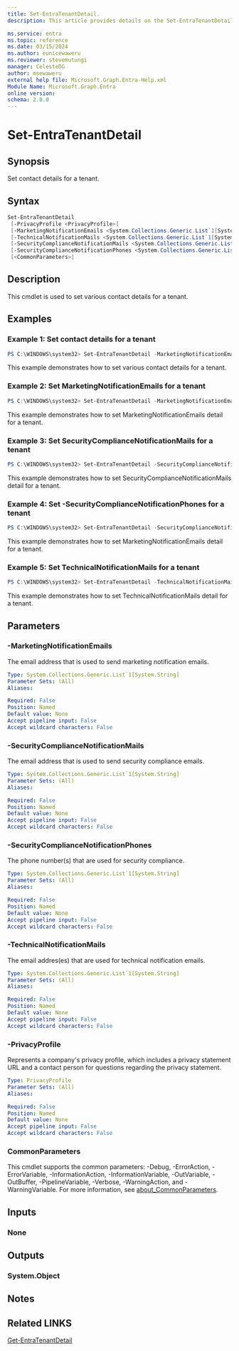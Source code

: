 ```yaml
---
title: Set-EntraTenantDetail.
description: This article provides details on the Set-EntraTenantDetail command.

ms.service: entra
ms.topic: reference
ms.date: 03/15/2024
ms.author: eunicewaweru
ms.reviewer: stevemutungi
manager: CelesteDG
author: msewaweru
external help file: Microsoft.Graph.Entra-Help.xml
Module Name: Microsoft.Graph.Entra
online version:
schema: 2.0.0
---
```


# Set-EntraTenantDetail

## Synopsis
Set contact details for a tenant.

## Syntax

```powershell
Set-EntraTenantDetail 
 [-PrivacyProfile <PrivacyProfile>]
 [-MarketingNotificationEmails <System.Collections.Generic.List`1[System.String]>]
 [-TechnicalNotificationMails <System.Collections.Generic.List`1[System.String]>]
 [-SecurityComplianceNotificationMails <System.Collections.Generic.List`1[System.String]>]
 [-SecurityComplianceNotificationPhones <System.Collections.Generic.List`1[System.String]>]
 [<CommonParameters>]
```

## Description
This cmdlet is used to set various contact details for a tenant.

## Examples

### Example 1: Set contact details for a tenant
```powershell
PS C:\WINDOWS\system32> Set-EntraTenantDetail -MarketingNotificationEmails "amy@contoso.com","henry@contoso.com" -SecurityComplianceNotificationMails "john@contoso.com","mary@contoso.com" -SecurityComplianceNotificationPhones "1-555-625-9999", "1-555-233-5544" -TechnicalNotificationMails "peter@contoso.com"
```

This example demonstrates how to set various contact details for a tenant.

### Example 2: Set MarketingNotificationEmails for a tenant
```powershell
PS C:\WINDOWS\system32> Set-EntraTenantDetail -MarketingNotificationEmails "amy@contoso.com","henry@contoso.com" 
```

This example demonstrates how to set MarketingNotificationEmails detail for a tenant.

### Example 3: Set SecurityComplianceNotificationMails for a tenant
```powershell
PS C:\WINDOWS\system32> Set-EntraTenantDetail -SecurityComplianceNotificationMails "john@contoso.com","mary@contoso.com" 
```

This example demonstrates how to set SecurityComplianceNotificationMails detail for a tenant.

### Example 4: Set -SecurityComplianceNotificationPhones for a tenant
```powershell
PS C:\WINDOWS\system32> Set-EntraTenantDetail -SecurityComplianceNotificationPhones "1-555-625-9999", "1-555-233-5544" 
```

This example demonstrates how to set MarketingNotificationEmails detail for a tenant.

### Example 5: Set TechnicalNotificationMails for a tenant
```powershell
PS C:\WINDOWS\system32> Set-EntraTenantDetail -TechnicalNotificationMails "peter@contoso.com"
```

This example demonstrates how to set TechnicalNotificationMails detail for a tenant.


## Parameters

### -MarketingNotificationEmails
The email address that is used to send marketing notification emails.

```yaml
Type: System.Collections.Generic.List`1[System.String]
Parameter Sets: (All)
Aliases:

Required: False
Position: Named
Default value: None
Accept pipeline input: False
Accept wildcard characters: False
```

### -SecurityComplianceNotificationMails
The email address that is used to send security compliance emails.

```yaml
Type: System.Collections.Generic.List`1[System.String]
Parameter Sets: (All)
Aliases:

Required: False
Position: Named
Default value: None
Accept pipeline input: False
Accept wildcard characters: False
```

### -SecurityComplianceNotificationPhones
The phone number(s) that are used for security compliance.

```yaml
Type: System.Collections.Generic.List`1[System.String]
Parameter Sets: (All)
Aliases:

Required: False
Position: Named
Default value: None
Accept pipeline input: False
Accept wildcard characters: False
```

### -TechnicalNotificationMails
The email addres(es) that are used for technical notification emails.

```yaml
Type: System.Collections.Generic.List`1[System.String]
Parameter Sets: (All)
Aliases:

Required: False
Position: Named
Default value: None
Accept pipeline input: False
Accept wildcard characters: False
```

### -PrivacyProfile
Represents a company's privacy profile, which includes a privacy statement URL and a contact person for questions regarding the privacy statement.

```yaml
Type: PrivacyProfile
Parameter Sets: (All)
Aliases:

Required: False
Position: Named
Default value: None
Accept pipeline input: False
Accept wildcard characters: False
```

### CommonParameters
This cmdlet supports the common parameters: -Debug, -ErrorAction, -ErrorVariable, -InformationAction, -InformationVariable, -OutVariable, -OutBuffer, -PipelineVariable, -Verbose, -WarningAction, and -WarningVariable. For more information, see [about_CommonParameters](https://go.microsoft.com/fwlink/?LinkID=113216).

## Inputs

### None
## Outputs

### System.Object
## Notes

## Related LINKS

[Get-EntraTenantDetail](Get-EntraTenantDetail.md)

